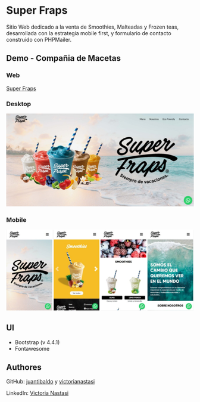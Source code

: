 # Super Fraps
Sitio Web dedicado a la venta de Smoothies, Malteadas y Frozen teas, desarrollada con la estrategia mobile first, y formulario de contacto construido con PHPMailer.

## Demo - Compañia de Macetas
### Web
[Super Fraps](https://superfraps.netlify.app/)<br>

### Desktop
![Super Fraps Demo - Desktop](demo/desktop.jpg)

### Mobile
![Super Fraps Demo - Mobile](demo/mobile.jpg)

## UI
- Bootstrap (v 4.4.1)
- Fontawesome

## Authores
GitHub: [juantibaldo](https://github.com/juantibaldo) y [victorianastasi](https://github.com/victorianastasi)

LinkedIn:  [Victoria Nastasi](https://www.linkedin.com/in/victoria-nastasi-a3452910b/)
